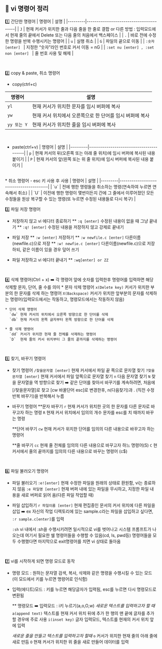 ## 📓 vi 명령어 정리
1️⃣ 간단한 명령어
| 명령어    | 설명                                       | 
|---------|-----------------------------------------|
| `J`    | 현재 커서가 위치한 줄과 다음 줄을 한 줄로 결합 or 다른 방법 : 입력모드에서 현재 줄의 끝에서 Delete 또는 다음 줄의 처음에서 백스페이스       |
| `.`    | 바로 전에 수정한 명령을 반복 수행시키는 명령어    |
| `u`    | 실행 취소   |
| `G`    | 파일의 끝으로 이동   |
| `:숫자 [enter] `    | 지정한 “숫자”라인 번호로 커서 이동 = nG  |
| `:set nu [enter] , :set non [enter] `    | 줄 번호  사용 및 해제   |

</br>

2️⃣ copy & paste, 취소 명령어
* copy(ctrl+c)

| 명령어    | 설명                                       | 
|---------|-----------------------------------------|
| `yl`    | 현재 커서가 위치한 문자를 임시 버퍼에 복사   |
| `yw`    | 현재 커서 위치에서 오른쪽으로 한 단어를 임시 버퍼에 복사   |
| `yy 또는 Y`    | 현재 커서가 위치한 줄을 임시 버퍼에 복사  |
</br>

* paste(ctrl+v)
| 명령어    | 설명                                       | 
|---------|-----------------------------------------|
| `p`    | 현재 커서의 뒤(오른쪽 또는 아래 줄 위치)에 임시 버퍼에 복사된 내용 붙이기  |
| `P`    | 현재 커서의 앞(왼쪽 또는 위 줄 위치)에 임시 버퍼에 복사된 내용 붙이기  |
</br>
* 취소 명령어 - esc 키 사용 후 사용
| 명령어    | 설명                                       | 
|---------|-----------------------------------------|
| `u`    | 전에 행한 명령들을 취소하는 명령(연속하여 누르면 연속해서 취소)   |
| `U`    | 이전에 행한 명령이 몇번이든지 간에 그 줄에서 이루어졌던 모든 수정들을 원상 복구할 수 있는 명령(또 누르면 수정된 내용들로 다시 복구)       |
</br>

3️⃣ 파일 저장 명령어
   * 저장하지 않고 vi 에디터 종료하기 
      ** `:q [enter]` 수정된 내용이 없을 때 그냥 끝내기
      ** `:q! [enter]` 수정된 내용을 저장하지 않고 강제로 끝내기

   * 파일 저장
      ** `:w [enter]` 저장하기
      ** `:w newfile.c [enter]` 다른이름(newfile.c)으로 저장
      ** `:w! newfie.c [enter]` 다른이름(newfile.c)으로 저장하되, 같은 이름이 있을 경우 덮어 쓰기

   *  파일 저장하고 vi 에디터 끝내기 
      ** `:wq[enter] or ZZ`
</br>

4️⃣ 삭제 명령어(Ctrl + x) ➡️ 각 명령어 앞에 숫자를 입력한후 명령어를 입력하면 해당 삭제할 문자, 단어, 줄 수를 의미
    * 문자 삭제 명령어
      `x(Delete key)` 커서가 위치한 부분의 한 문자를 삭제 하는 명령어
       `X(Backspace)` 커서가 위치한 앞부분의 문자를 삭제하는 명령어(입력모드에서는 작동하고, 명령모드에서는 작동하지 않음)

    * 단어 삭제 명령어 
      `dw` 현재 커서의 위치에서 오른쪽 방향으로 한 단어를 삭제
      `db` 현재 커서의 왼쪽 글자부터 왼쪽 방향으로 한 단어를 삭제

    * 줄 삭제 명령어 
      `dd` 커서가 위치한 현재 줄 전체를 삭제하는 명령어
      `D`  현재 줄의 커서 위치부터 그 줄의 끝까지를 삭제하는 명령어
</br>

5️⃣ 찾기, 바꾸기 명령어
   * 찾기 명령어
     `/찾을문자열 [enter]` 현재 커서에서 파일 끝 쪽으로 문자열 찾기
     `?찾을문자열 [enter]` 현재 커서에서 파일 앞쪽으로 문자열 찾기
     `n` 다음 문자열 찾기 
     `N` 찾을 문자열을 역 방향으로 찾기
    ➡️ 같은 단어를 찾아서 바꾸기를 계속하려면, 처음에 [/찾을문자열]로 찾고 [cw 바꿀단어 esc]로 변경한후, n(다음찾기)과 . (직전 수정 반복 바꾸기)을 반복해서 누름

   * 바꾸기 명령어
     **문자 바꾸기
      `r` 현재 커서가 위치한 곳의 한 문자를 다른 문자로 바꾸고자 하는 명령
      `R` 현재 커서 위치에서 임의의 개수 문자를 esc를 치 때까지 바꾸는 명령

     **단어 바꾸기
       `cw` 현재 커서가 위치한 단어를 임의의 다른 내용으로 바꾸고자 하는 명령어

     **줄 바꾸기
       `cc` 현재 줄 전체를 임의의 다른 내용으로 바꾸고자 하느 명령어(S)
       `C` 현 커서에서 줄의 끝까지를 임의의 다른 내용으로 바꾸는 명령어 (c$)
</br>

6️⃣ 파일 불러오기 명령어
   * 파일 불러오기 
     `:e![enter]` 현재 수정한 파일을 원래의 상태로 환원함, vi는 종료하지 않음
     `:e 파일명 [enter]` 현재 버퍼 내에 있는 파일을 무시하고, 지정한 파일 내용을 새로 버퍼로 읽어 옴(다른 파일 작업할 때)
    
   * 파일 삽입하기
     `r 파일이름 [enter]` 현재 편집중인 문서의 커서 위치에 다른 파일을 삽입 
      ➡️ ex 자신의 작업 디렉토리에 있는 sample.c라는 파일을 삽입하고 싶다면, `:r sample.c[enter]`를 입력
    
     `:sh` vi 내에서 :sh을 수행시키려면 일시적으로 vi를 벗어나고 시스템 프롬프트가 나오는데 여기서 필요한 쉘 명령어들을 수행할 수 있음(cd, ls, pwd등) 명령어들을 모두 수행했다면 마지막으로 exit명령어를 치면 vi 상태로 돌아옴
</br>

7️⃣ vi를 시작하게 되면 명령 모드로 동작 
   * 명령 모드 : 원하는 문자열 검색, 복사, 삭제와 같은 명령을 수행시킬 수 있는 모드(이 모드에서 키를 누르면 명령어로 인식함)

   * 입력(에디트)모드 : 키를 누르면 해당글자가 입력됨, esc를 누르면 다시 명령모드로 변환됨

     ** 명령모드 ➡️ 입력모드 : i키 누르기(a,o,O,w)
       *새로운 텍스트를 입력하고자 할 때*
       `a(append text)` 텍스트를 현재 커서 위치 뒤에 추가 한 행의 맨 끝에 글자를 추가할 경우에 주로 사용
       `i(inset key)` 글자 입력모드, 텍스트를 현재의 커서 위치 앞에 입력

       *새로운 줄을 만들고 텍스트를 입력하고자 할때*
       `o` 커서가 위치한 현재 줄의 아래 줄에 새로 만듬
       `O` 현재 커서가 위치한 위 줄을 새로 만들어 데이터를 입력